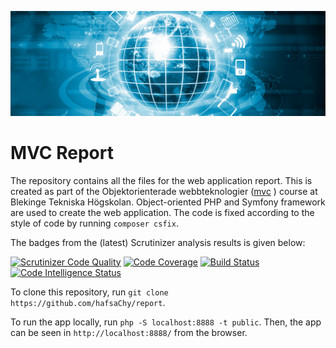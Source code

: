 ![Alt mvc](./public/img/webtech.png)
# MVC Report
The repository contains all the files for the web application report. This is created as part of the Objektorienterade webbteknologier ([mvc](https://dbwebb.se/kurser/mvc-v2)
) course at Blekinge Tekniska Högskolan. Object-oriented PHP and Symfony framework are used to create the web application. The code is fixed according to the style of code by running ```composer csfix```.

The badges from the (latest) Scrutinizer analysis results is given below:

[![Scrutinizer Code Quality](https://scrutinizer-ci.com/g/hafsaChy/report/badges/quality-score.png?b=main)](https://scrutinizer-ci.com/g/hafsaChy/report/?branch=main) [![Code Coverage](https://scrutinizer-ci.com/g/hafsaChy/report/badges/coverage.png?b=main)](https://scrutinizer-ci.com/g/hafsaChy/report/?branch=main) [![Build Status](https://scrutinizer-ci.com/g/hafsaChy/report/badges/build.png?b=main)](https://scrutinizer-ci.com/g/hafsaChy/report/build-status/main) [![Code Intelligence Status](https://scrutinizer-ci.com/g/hafsaChy/report/badges/code-intelligence.svg?b=main)](https://scrutinizer-ci.com/code-intelligence)

To clone this repository, run ```git clone https://github.com/hafsaChy/report```.

To run the app locally, run ```php -S localhost:8888 -t public```. Then, the app can be seen in ```http://localhost:8888/``` from the browser.
